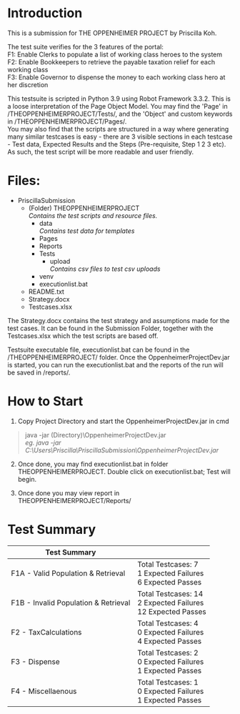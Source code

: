 # Introduction
This is a submission for THE OPPENHEIMER PROJECT by Priscilla Koh.
 
The test suite verifies for the 3 features of the portal:</br>
F1: Enable Clerks to populate a list of working class heroes to the system</br>
F2: Enable Bookkeepers to retrieve the payable taxation relief for each working class</br>
F3: Enable Governor to dispense the money to each working class hero at her discretion

This testsuite is scripted in Python 3.9 using Robot Framework 3.3.2. 
This is a loose interpretation of the Page Object Model. You may find the 'Page' in /THEOPPENHEIMERPROJECT/Tests/, and the 'Object' and custom keywords in /THEOPPENHEIMERPROJECT/Pages/.</br>
You may also find that the scripts are structured in a way where generating many similar testcases is easy - there are 3 visible sections in each testcase - Test data, Expected Results and the Steps (Pre-requisite, Step 1 2 3 etc). As such, the test script will be more readable and user friendly.

# Files:
* PriscillaSubmission
	* (Folder) THEOPPENHEIMERPROJECT</br>
	_Contains the test scripts and resource files._
		* data</br>
		_Contains test data for templates_
		* Pages
		* Reports
		* Tests
			* upload</br>
			_Contains csv files to test csv uploads_
		* venv
		* executionlist.bat
	* README.txt
	* Strategy.docx
	* Testcases.xlsx

The Strategy.docx contains the test strategy and assumptions made for the test cases. It can be found in the Submission Folder, together with the Testcases.xlsx which the test scripts are based off.  

Testsuite executable file, executionlist.bat can be found in the /THEOPPENHEIMERPROJECT/ folder. Once the OppenheimerProjectDev.jar is started, you can run the executionlist.bat and the reports of the run will be saved in /reports/.

# How to Start
1. Copy Project Directory and start the OppenheimerProjectDev.jar in cmd
> java -jar (Directory)\OppenheimerProjectDev.jar</br>
_eg. java -jar C:\Users\Priscilla\PriscillaSubmission\OppenheimerProjectDev.jar_

2. Once done, you may find executionlist.bat in folder THEOPPENHEIMERPROJECT. Double click on executionlist.bat; Test will begin.

3. Once done you may view report in THEOPPENHEIMERPROJECT/Reports/

# Test Summary

| Test Summary | |
| ----------- | ----------- |
| F1A - Valid Population & Retrieval | Total Testcases: 7</br>1 Expected Failures</br>6 Expected Passes |
| F1B - Invalid Population & Retrieval | Total Testcases: 14</br>2 Expected Failures</br>12 Expected Passes |
| F2 - TaxCalculations | Total Testcases: 4</br>0 Expected Failures</br>4 Expected Passes |
| F3 - Dispense | Total Testcases: 2</br>0 Expected Failures</br>1 Expected Passes |
| F4 - Miscellaenous | Total Testcases: 1</br>0 Expected Failures</br>1 Expected Passes |


